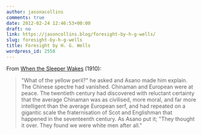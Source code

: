 ```yaml
---
author: jasonacollins
comments: true
date: 2012-02-24 12:46:53+00:00
draft: no
link: https://jasoncollins.blog/foresight-by-h-g-wells/
slug: foresight-by-h-g-wells
title: Foresight by H. G. Wells
wordpress_id: 2558
---
```


From [When the Sleeper Wakes](http://www.gutenberg.org/ebooks/775) (1910):



<blockquote>"What of the yellow peril?" he asked and Asano made him explain. The Chinese spectre had vanished. Chinaman and European were at peace. The twentieth century had discovered with reluctant certainty that the average Chinaman was as civilised, more moral, and far more intelligent than the average European serf, and had repeated on a gigantic scale the fraternisation of Scot and Englishman that happened in the seventeenth century. As Asano put it; "They thought it over. They found we were white men after all."</blockquote>
